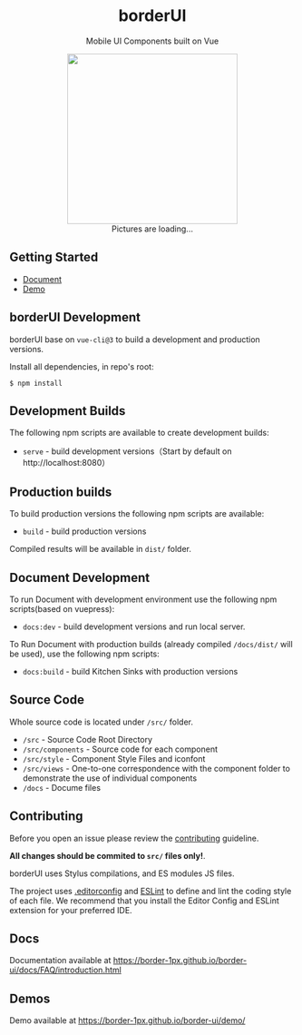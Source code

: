 
<h1 align="center">borderUI</h1>

<p align="center">Mobile UI Components built on Vue</p>


<p align="center">
<img src='https://cdn.img.wenhairu.com/images/2019/08/13/8miFD.png' align='center' style=' width:300px;'/><br/>
Pictures are loading...
</p>


## Getting Started
  * [Document](https://border-1px.github.io/border-ui/docs/FAQ/introduction.html)
  * [Demo](https://border-1px.github.io/border-ui/)
## borderUI Development

borderUI base on `vue-cli@3` to build a development and production versions.

Install all dependencies, in repo's root:

```
$ npm install
```

## Development Builds

The following npm scripts are available to create development builds:

* `serve` - build development versions（Start by default on http://localhost:8080）

## Production builds

To build production versions the following npm scripts are available:

* `build` - build production versions

Compiled results will be available in `dist/` folder.

## Document Development

To run Document with development environment use the following npm scripts(based on vuepress):

* `docs:dev` - build development versions and run local server. 

To Run Document with production builds (already compiled `/docs/dist/` will be used), use the following npm scripts:

* `docs:build` - build Kitchen Sinks with production versions

## Source Code

Whole source code is located under `/src/` folder.

* `/src` - Source Code Root Directory
* `/src/components` - Source code for each component
* `/src/style` - Component Style Files and iconfont
* `/src/views` - One-to-one correspondence with the component folder to demonstrate the use of individual components
* `/docs` - Docume files


## Contributing

Before you open an issue please review the [contributing](https://github.com/) guideline.

**All changes should be commited to `src/` files only!**.

borderUI uses Stylus compilations, and ES modules JS files.

The project uses [.editorconfig](http://editorconfig.org/) and [ESLint](https://eslint.org/) to define and lint the coding style of each file. We recommend that you install the Editor Config and ESLint extension for your preferred IDE.


## Docs

Documentation available at https://border-1px.github.io/border-ui/docs/FAQ/introduction.html

## Demos

Demo available at https://border-1px.github.io/border-ui/demo/

